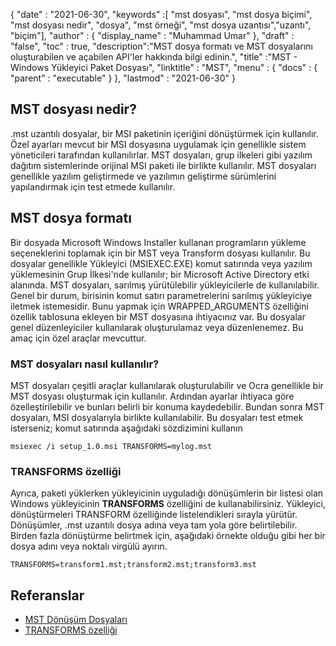 {
  "date" : "2021-06-30",
  "keywords" :[ "mst dosyası", "mst dosya biçimi", "mst dosyası nedir", "dosya", "mst örneği", "mst dosya uzantısı","uzantı", "biçim"],
  "author" : {
    "display_name" : "Muhammad Umar"
},
  "draft" : "false",
  "toc" : true,
  "description":"MST dosya formatı ve MST dosyalarını oluşturabilen ve açabilen API'ler hakkında bilgi edinin.",
  "title" :"MST - Windows Yükleyici Paket Dosyası",
  "linktitle" : "MST",
  "menu" : {
    "docs" : {
      "parent" : "executable"
}
},
  "lastmod" : "2021-06-30"
}

## MST dosyası nedir?
.mst uzantılı dosyalar, bir MSI paketinin içeriğini dönüştürmek için kullanılır. Özel ayarları mevcut bir MSI dosyasına uygulamak için genellikle sistem yöneticileri tarafından kullanılırlar. MST dosyaları, grup ilkeleri gibi yazılım dağıtım sistemlerinde orijinal MSI paketi ile birlikte kullanılır. MST dosyaları genellikle yazılım geliştirmede ve yazılımın geliştirme sürümlerini yapılandırmak için test etmede kullanılır.

## MST dosya formatı
Bir dosyada Microsoft Windows Installer kullanan programların yükleme seçeneklerini toplamak için bir MST veya Transform dosyası kullanılır. Bu dosyalar genellikle Yükleyici (MSIEXEC.EXE) komut satırında veya yazılım yüklemesinin Grup İlkesi'nde kullanılır; bir Microsoft Active Directory etki alanında. MST dosyaları, sarılmış yürütülebilir yükleyicilerle de kullanılabilir. Genel bir durum, birisinin komut satırı parametrelerini sarılmış yükleyiciye iletmek istemesidir. Bunu yapmak için WRAPPED_ARGUMENTS özelliğini özellik tablosuna ekleyen bir MST dosyasına ihtiyacınız var. Bu dosyalar genel düzenleyiciler kullanılarak oluşturulamaz veya düzenlenemez. Bu amaç için özel araçlar mevcuttur.

### MST dosyaları nasıl kullanılır?
MST dosyaları çeşitli araçlar kullanılarak oluşturulabilir ve Ocra genellikle bir MST dosyası oluşturmak için kullanılır. Ardından ayarlar ihtiyaca göre özelleştirilebilir ve bunları belirli bir konuma kaydedebilir. Bundan sonra MST dosyaları, MSI dosyalarıyla birlikte kullanılabilir. Bu dosyaları test etmek isterseniz; komut satırında aşağıdaki sözdizimini kullanın

```
msiexec /i setup_1.0.msi TRANSFORMS=mylog.mst
```
### TRANSFORMS özelliği

Ayrıca, paketi yüklerken yükleyicinin uyguladığı dönüşümlerin bir listesi olan Windows yükleyicinin **TRANSFORMS** özelliğini de kullanabilirsiniz. Yükleyici, dönüştürmeleri TRANSFORM özelliğinde listelendikleri sırayla yürütür. Dönüşümler, .mst uzantılı dosya adına veya tam yola göre belirtilebilir. Birden fazla dönüştürme belirtmek için, aşağıdaki örnekte olduğu gibi her bir dosya adını veya noktalı virgülü ayırın.

```
TRANSFORMS=transform1.mst;transform2.mst;transform3.mst
```

## Referanslar

* [MST Dönüşüm Dosyaları](https://www.exemsi.com/documentation/mst-transformation-files/)
* [TRANSFORMS özelliği](https://learn.microsoft.com/en-us/windows/win32/msi/transforms)


